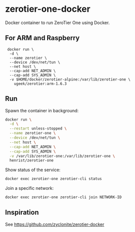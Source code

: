 # zerotier-one-docker

Docker container to run ZeroTier One using Docker.


## For ARM and Raspberry

```
 docker run \                                                                                                                                                 
  -d \
  --name zerotier \
  --device /dev/net/tun \
  --net host \
  --cap-add NET_ADMIN \
  --cap-add SYS_ADMIN \
  -v $HOME/docker/zerotier-alpine:/var/lib/zerotier-one \
    ugeek/zerotier:arm-1.6.3
```



## Run
Spawn the container in background:

```bash
docker run \
  -d \
  --restart unless-stopped \
  --name zerotier-one \
  --device /dev/net/tun \
  --net host \
  --cap-add NET_ADMIN \
  --cap-add SYS_ADMIN \
  -v /var/lib/zerotier-one:/var/lib/zerotier-one \
  henrist/zerotier-one
```

Show status of the service:

```bash
docker exec zerotier-one zerotier-cli status
```

Join a specific network:

```bash
docker exec zerotier-one zerotier-cli join NETWORK-ID
```

## Inspiration

See https://github.com/zyclonite/zerotier-docker
